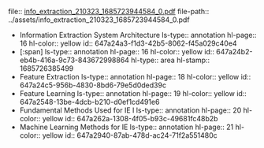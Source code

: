 file:: [info_extraction_210323_1685723944584_0.pdf](../assets/info_extraction_210323_1685723944584_0.pdf)
file-path:: ../assets/info_extraction_210323_1685723944584_0.pdf

- Information Extraction System Architecture
  ls-type:: annotation
  hl-page:: 16
  hl-color:: yellow
  id:: 647a24a3-f1d3-42b5-8062-f45a029c40e4
- [:span]
  ls-type:: annotation
  hl-page:: 16
  hl-color:: yellow
  id:: 647a24b2-eb4b-416a-9c73-843672998864
  hl-type:: area
  hl-stamp:: 1685726385499
- Feature Extraction
  ls-type:: annotation
  hl-page:: 18
  hl-color:: yellow
  id:: 647a24c5-956b-4830-8bd6-79e5d0ded39c
- Feature Learning
  ls-type:: annotation
  hl-page:: 19
  hl-color:: yellow
  id:: 647a2548-13be-4dcb-b210-d0ef1cd491e6
- Fundamental Methods Used for IE I
  ls-type:: annotation
  hl-page:: 20
  hl-color:: yellow
  id:: 647a262a-1308-4f05-b93c-49681fc48b2b
- Machine Learning Methods for IE
  ls-type:: annotation
  hl-page:: 21
  hl-color:: yellow
  id:: 647a2940-87ab-478d-ac24-71f2a551480c